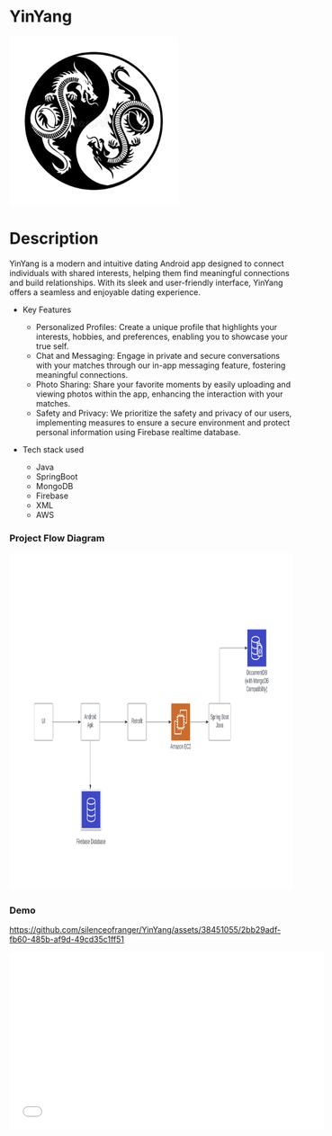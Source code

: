 # YinYang
<img src="/YinYangLogo.webp" alt="Project Flow Diagram" width="300" height="300">

# Description
YinYang is a modern and intuitive dating Android app designed to connect individuals with shared
interests, helping them find meaningful connections and build relationships. With its sleek and
user-friendly interface, YinYang offers a seamless and enjoyable dating experience.

* Key Features
  * Personalized Profiles: Create a unique profile that highlights your interests, hobbies, and
  preferences, enabling you to showcase your true self.
  * Chat and Messaging: Engage in private and secure conversations with your matches through our in-app
  messaging feature, fostering meaningful connections.
  * Photo Sharing: Share your favorite moments by easily uploading and viewing photos within the app,
  enhancing the interaction with your matches.
  * Safety and Privacy: We prioritize the safety and privacy of our users, implementing measures to
  ensure a secure environment and protect personal information using Firebase realtime database.

* Tech stack used
    * Java
    * SpringBoot
    * MongoDB
    * Firebase
    * XML
    * AWS

### Project Flow Diagram

<img src="/ProjectFlowDiagram.png" alt="Project Flow Diagram" width="1000" height="600">

### Demo


https://github.com/silenceofranger/YinYang/assets/38451055/2bb29adf-fb60-485b-af9d-49cd35c1ff51


<iframe width="560" height="315" src="/YinYangDemo.mov" frameborder="0" allowfullscreen></iframe>
